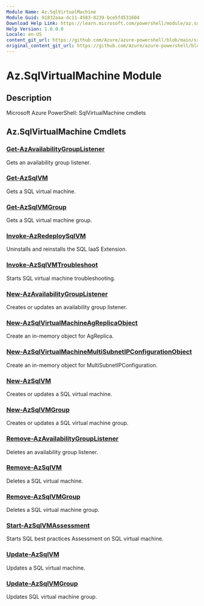 ```yaml
---
Module Name: Az.SqlVirtualMachine
Module Guid: 91832aaa-dc11-4583-8239-bce5fd531604
Download Help Link: https://learn.microsoft.com/powershell/module/az.sqlvirtualmachine
Help Version: 1.0.0.0
Locale: en-US
content_git_url: https://github.com/Azure/azure-powershell/blob/main/src/SqlVirtualMachine/help/Az.SqlVirtualMachine.md
original_content_git_url: https://github.com/Azure/azure-powershell/blob/main/src/SqlVirtualMachine/help/Az.SqlVirtualMachine.md
---
```


# Az.SqlVirtualMachine Module
## Description
Microsoft Azure PowerShell: SqlVirtualMachine cmdlets

## Az.SqlVirtualMachine Cmdlets
### [Get-AzAvailabilityGroupListener](Get-AzAvailabilityGroupListener.md)
Gets an availability group listener.

### [Get-AzSqlVM](Get-AzSqlVM.md)
Gets a SQL virtual machine.

### [Get-AzSqlVMGroup](Get-AzSqlVMGroup.md)
Gets a SQL virtual machine group.

### [Invoke-AzRedeploySqlVM](Invoke-AzRedeploySqlVM.md)
Uninstalls and reinstalls the SQL IaaS Extension.

### [Invoke-AzSqlVMTroubleshoot](Invoke-AzSqlVMTroubleshoot.md)
Starts SQL virtual machine troubleshooting.

### [New-AzAvailabilityGroupListener](New-AzAvailabilityGroupListener.md)
Creates or updates an availability group listener.

### [New-AzSqlVirtualMachineAgReplicaObject](New-AzSqlVirtualMachineAgReplicaObject.md)
Create an in-memory object for AgReplica.

### [New-AzSqlVirtualMachineMultiSubnetIPConfigurationObject](New-AzSqlVirtualMachineMultiSubnetIPConfigurationObject.md)
Create an in-memory object for MultiSubnetIPConfiguration.

### [New-AzSqlVM](New-AzSqlVM.md)
Creates or updates a SQL virtual machine.

### [New-AzSqlVMGroup](New-AzSqlVMGroup.md)
Creates or updates a SQL virtual machine group.

### [Remove-AzAvailabilityGroupListener](Remove-AzAvailabilityGroupListener.md)
Deletes an availability group listener.

### [Remove-AzSqlVM](Remove-AzSqlVM.md)
Deletes a SQL virtual machine.

### [Remove-AzSqlVMGroup](Remove-AzSqlVMGroup.md)
Deletes a SQL virtual machine group.

### [Start-AzSqlVMAssessment](Start-AzSqlVMAssessment.md)
Starts SQL best practices Assessment on SQL virtual machine.

### [Update-AzSqlVM](Update-AzSqlVM.md)
Updates a SQL virtual machine.

### [Update-AzSqlVMGroup](Update-AzSqlVMGroup.md)
Updates SQL virtual machine group.

